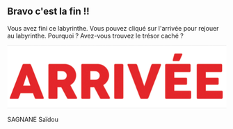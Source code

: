 ## Bravo c'est la fin !!

Vous avez fini ce labyrinthe. Vous pouvez cliqué sur l'arrivée pour rejouer au labyrinthe. Pourquoi ? Avez-vous trouvez le trésor caché ?

[![image B](../images/arrivee.png)](https://github.com/ssagnane1/tp2-labyrinthe/blob/main/jeu-heros-sdc/index.md)

SAGNANE Saïdou
